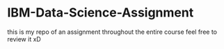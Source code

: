 # IBM-Data-Science-Assignment
this is my repo of an assignment throughout the entire course feel free to review it xD
